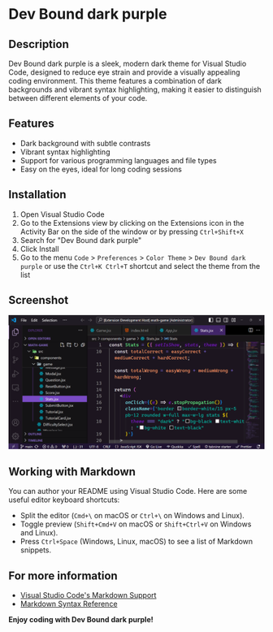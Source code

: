 # Dev Bound dark purple

## Description

Dev Bound dark purple is a sleek, modern dark theme for Visual Studio Code, designed to reduce eye strain and provide a visually appealing coding environment. This theme features a combination of dark backgrounds and vibrant syntax highlighting, making it easier to distinguish between different elements of your code.

## Features

- Dark background with subtle contrasts
- Vibrant syntax highlighting
- Support for various programming languages and file types
- Easy on the eyes, ideal for long coding sessions

## Installation

1. Open Visual Studio Code
2. Go to the Extensions view by clicking on the Extensions icon in the Activity Bar on the side of the window or by pressing `Ctrl+Shift+X`
3. Search for "Dev Bound dark purple"
4. Click Install
5. Go to the menu `Code` > `Preferences` > `Color Theme` > `Dev Bound dark purple` or use the `Ctrl+K Ctrl+T` shortcut and select the theme from the list

## Screenshot

![Asraful Dark Theme](https://github.com/Asraful0312/vscode-theme/blob/f231d551c25efc6ed7c18dd0b2fda55bdbbff8dc/Screenshot%202024-07-27%20164559.png)

## Working with Markdown

You can author your README using Visual Studio Code. Here are some useful editor keyboard shortcuts:

- Split the editor (`Cmd+\` on macOS or `Ctrl+\` on Windows and Linux).
- Toggle preview (`Shift+Cmd+V` on macOS or `Shift+Ctrl+V` on Windows and Linux).
- Press `Ctrl+Space` (Windows, Linux, macOS) to see a list of Markdown snippets.

## For more information

- [Visual Studio Code's Markdown Support](http://code.visualstudio.com/docs/languages/markdown)
- [Markdown Syntax Reference](https://help.github.com/articles/markdown-basics/)

**Enjoy coding with Dev Bound dark purple!**
